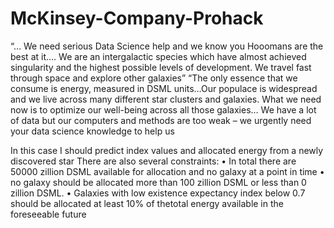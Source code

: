 # McKinsey-Company-Prohack
“… We need serious Data Science help and we know you Hooomans are the best at it…. We are an
intergalactic species which have almost achieved singularity and the highest possible levels of
development. We travel fast through space and explore other galaxies”
“The only essence that we consume is energy, measured in DSML units…Our populace is
widespread and we live across many different star clusters and galaxies. What we need now is to
optimize our well-being across all those galaxies… We have a lot of data but our computers and methods
are too weak – we urgently need your data science knowledge to help us

In this case I should predict index values and allocated energy from a newly discovered star 
There are also several constraints:
• In total there are 50000 zillion DSML available for allocation and no galaxy at a point in time
• no galaxy should be allocated more than 100 zillion DSML or less than 0 zillion DSML.
• Galaxies with low existence expectancy index below 0.7 should be allocated at least 10% of
thetotal energy available in the foreseeable future
